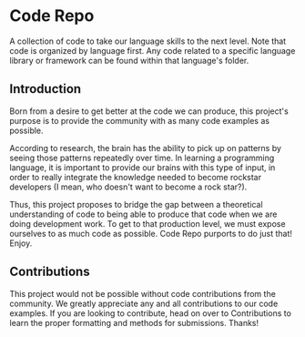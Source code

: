 # Code Repo
A collection of code to take our language skills to the next level. Note that code is organized by language first. Any code related to a specific language library or framework can be found within that language's folder.

## Introduction
Born from a desire to get better at the code we can produce, this project's purpose is to provide the community with as many code examples as possible. 

According to research, the brain has the ability to pick up on patterns by seeing those patterns repeatedly over time. In learning a programming language, it is important to provide our brains with this type of input, in order to really integrate the knowledge needed to become rockstar developers (I mean, who doesn't want to become a rock star?). 

Thus, this project proposes to bridge the gap between a theoretical understanding of code to being able to produce that code when we are doing development work. To get to that production level, we must expose ourselves to as much code as possible. Code Repo purports to do just that! Enjoy.

## Contributions

This project would not be possible without code contributions from the community. We greatly appreciate any and all contributions to our code examples. If you are looking to contribute, head on over to Contributions to learn the proper formatting and methods for submissions. Thanks!
